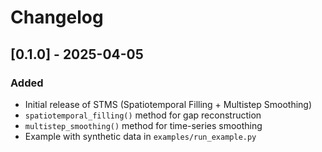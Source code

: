 # Changelog

## [0.1.0] - 2025-04-05
### Added
- Initial release of STMS (Spatiotemporal Filling + Multistep Smoothing)
- `spatiotemporal_filling()` method for gap reconstruction
- `multistep_smoothing()` method for time-series smoothing
- Example with synthetic data in `examples/run_example.py`
